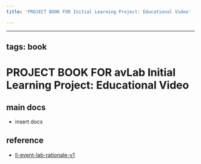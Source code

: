 ```yaml
---
title: 'PROJECT BOOK FOR Initial Learning Project: Educational Video'

---
```



---
tags: book
---

PROJECT BOOK FOR avLab Initial Learning Project: Educational Video
===

main docs
---

- insert docs

reference
---

- [ll-event-lab-rationale-v1](/AunryFEcRm6SG8qAbHAyIw)

